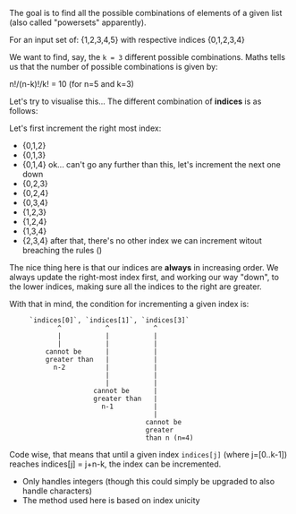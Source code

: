 The goal is to find all the possible combinations of elements of a given list (also called "powersets" apparently). 

For an input set of:
{1,2,3,4,5} with respective indices {0,1,2,3,4}

We want to find, say, the `k = 3` different possible combinations. Maths tells us that the number of possible combinations is given by:

n!/(n-k)!/k! = 10 (for n=5 and k=3)

Let's try to visualise this... The different combination of **indices** is as follows:

Let's first increment the right most index:
- {0,1,2}
- {0,1,3}
- {0,1,4} ok... can't go any further than this, let's increment the next one down
- {0,2,3} 
- {0,2,4}
- {0,3,4}
- {1,2,3}
- {1,2,4}
- {1,3,4}
- {2,3,4} after that, there's no other index we can increment witout breaching the rules ()

The nice thing here is that our indices are **always** in increasing order. We always update the right-most index first, and working our way "down", to the lower indices, making sure all the indices to the right are greater.

With that in mind, the condition for incrementing a given index is:

         `indices[0]`, `indices[1]`, `indices[3]`
                ^           ^           ^
                |           |           |
                |           |           |                
             cannot be      |           |      
             greater than   |           |
               n-2          |           |
                            |           |
                            |           |
                         cannot be      |
                         greater than   |
                           n-1          |
                                        |
                                      cannot be 
                                      greater 
                                      than n (n=4)

Code wise, that means that until a given index `indices[j]` (where j=[0..k-1]) reaches indices[j] = j+n-k, the index can be incremented.


- Only handles integers (though this could simply be upgraded to also handle characters)
- The method used here is based on index unicity
